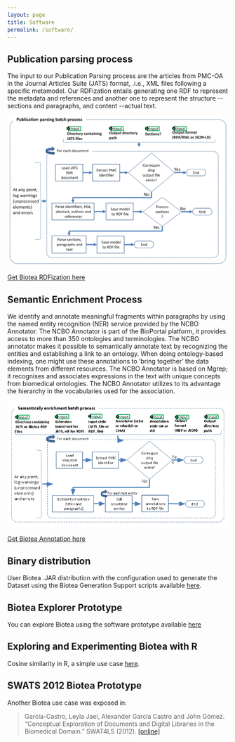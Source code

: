 ```yaml
---
layout: page
title: Software
permalink: /software/
---
```

## Publication parsing process
The input to our Publication Parsing process are the articles from PMC-OA in the Journal Articles Suite (JATS) format, .i.e., XML files following a specific metamodel. Our RDFization entails generating one RDF to represent the metadata and references and another one to represent the structure --sections and paragraphs, and content --actual text.

![alt text](../images/rdf_process.png "Publication parsing process")

<a href="https://github.com/biotea/biotea-rdfization" target="_blank">Get Biotea RDFization here</a>

## Semantic Enrichment Process
We identify and annotate meaningful fragments within paragraphs by using the named entity recognition (NER) service provided by the NCBO Annotator. The NCBO Annotator is part of the BioPortal platform,  it provides  access to more than 350 ontologies and terminologies. The NCBO annotator makes it possible to semantically annotate text by recognizing the entities and establishing a link  to an ontology. When doing ontology-based indexing, one might use these annotations to ’bring together’ the data elements from different resources.  The NCBO Annotator is based on Mgrep; it recognises and associates expressions in the text with unique concepts from biomedical ontologies. The NCBO Annotator utilizes to its advantage the hierarchy in the vocabularies used for the association.

![alt text](../images/semantic_enrichment_process.png "Semantic Enrichment Process")

<a href="https://github.com/biotea/biotea-annotation" target="_blank">Get Biotea Annotation here</a>

## Binary distribution
User Biotea .JAR distribution with the configuration used to generate the Dataset using the Biotea Generation Support scripts available <a href="https://github.com/biotea/biotea-generation-support" target="_blank">here</a>.

## Biotea Explorer Prototype
You can explore Biotea using the software prototype available <a href="http://bioteaexplorer.labs.linkingdata.io/" target="_blank">here</a>

## Exploring and Experimenting Biotea with R 
Cosine similarity in R, a simple use case <a href="https://github.com/biotea/biotea.github.io/blob/master/software/r" >here</a>.

## SWATS 2012 Biotea Prototype
Another Biotea use case was exposed in:

> García-Castro, Leyla Jael, Alexander García Castro and John Gómez. “Conceptual Exploration of Documents and Digital Libraries in the Biomedical Domain.” SWAT4LS (2012). <a href="/files/SWAT4LS_2012.pdf" target="_blank">[online]</a>
